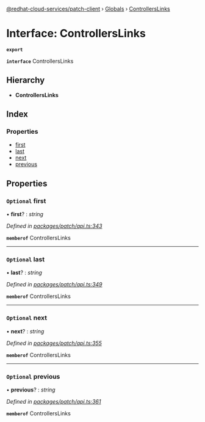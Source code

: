 [@redhat-cloud-services/patch-client](../README.md) › [Globals](../globals.md) › [ControllersLinks](controllerslinks.md)

# Interface: ControllersLinks

**`export`** 

**`interface`** ControllersLinks

## Hierarchy

* **ControllersLinks**

## Index

### Properties

* [first](controllerslinks.md#optional-first)
* [last](controllerslinks.md#optional-last)
* [next](controllerslinks.md#optional-next)
* [previous](controllerslinks.md#optional-previous)

## Properties

### `Optional` first

• **first**? : *string*

*Defined in [packages/patch/api.ts:343](https://github.com/RedHatInsights/javascript-clients/blob/1ea6be2/packages/patch/api.ts#L343)*

**`memberof`** ControllersLinks

___

### `Optional` last

• **last**? : *string*

*Defined in [packages/patch/api.ts:349](https://github.com/RedHatInsights/javascript-clients/blob/1ea6be2/packages/patch/api.ts#L349)*

**`memberof`** ControllersLinks

___

### `Optional` next

• **next**? : *string*

*Defined in [packages/patch/api.ts:355](https://github.com/RedHatInsights/javascript-clients/blob/1ea6be2/packages/patch/api.ts#L355)*

**`memberof`** ControllersLinks

___

### `Optional` previous

• **previous**? : *string*

*Defined in [packages/patch/api.ts:361](https://github.com/RedHatInsights/javascript-clients/blob/1ea6be2/packages/patch/api.ts#L361)*

**`memberof`** ControllersLinks
